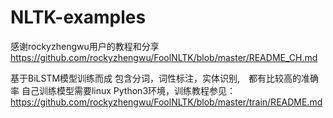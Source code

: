 # NLTK-examples
感谢rockyzhengwu用户的教程和分享
https://github.com/rockyzhengwu/FoolNLTK/blob/master/README_CH.md

基于BiLSTM模型训练而成
包含分词，词性标注，实体识别,　都有比较高的准确率
自己训练模型需要linux Python3环境，训练教程参见：https://github.com/rockyzhengwu/FoolNLTK/blob/master/train/README.md
